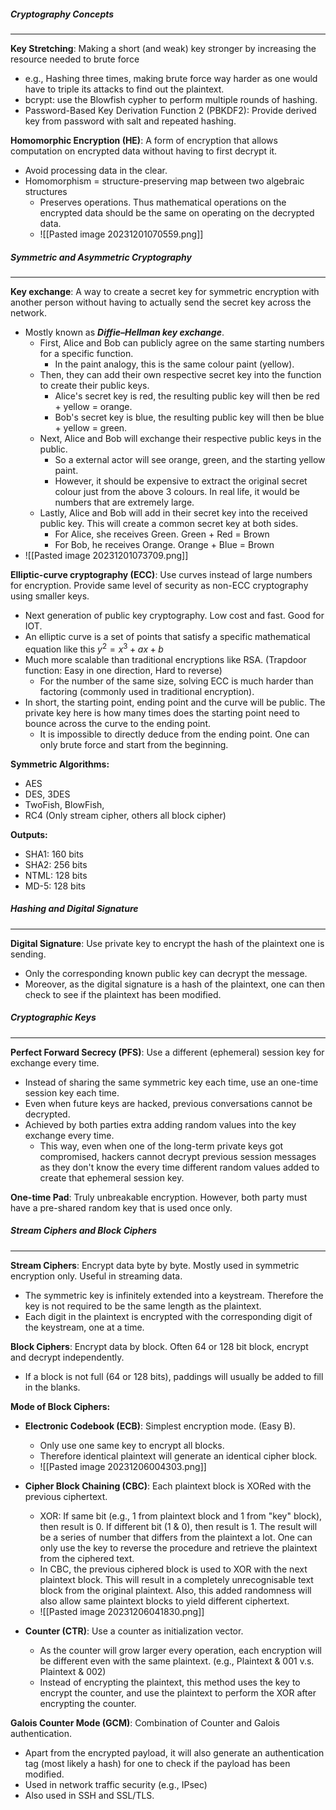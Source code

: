 ##### Cryptography Concepts
---
**Key Stretching**: Making a short (and weak) key stronger by increasing the resource needed to brute force
- e.g., Hashing three times, making brute force way harder as one would have to triple its attacks to find out the plaintext. 
- bcrypt: use the Blowfish cypher to perform multiple rounds of hashing.
- Password-Based Key Derivation Function 2 (PBKDF2): Provide derived key from password with salt and repeated hashing.

**Homomorphic Encryption (HE)**: A form of encryption that allows computation on encrypted data without having to first decrypt it.
- Avoid processing data in the clear.
- Homomorphism = structure-preserving map between two algebraic structures
	- Preserves operations. Thus mathematical operations on the encrypted data should be the same on operating on the decrypted data.
	- ![[Pasted image 20231201070559.png]]


##### Symmetric and Asymmetric Cryptography
---
**Key exchange**: A way to create a secret key for symmetric encryption with another person without having to actually send the secret key across the network.
- Mostly known as ***Diffie–Hellman key exchange***.
	- First, Alice and Bob can publicly agree on the same starting numbers for a specific function.
		- In the paint analogy, this is the same colour paint (yellow).
	- Then, they can add their own respective secret key into the function to create their public keys.
		- Alice's secret key is red, the resulting public key will then be red + yellow = orange.
		- Bob's secret key is blue, the resulting public key will then be blue + yellow = green.
	- Next, Alice and Bob will exchange their respective public keys in the public.
		- So a external actor will see orange, green, and the starting yellow paint.
		- However, it should be expensive to extract the original secret colour just from the above 3 colours. In real life, it would be numbers that are extremely large.
	- Lastly, Alice and Bob will add in their secret key into the received public key. This will create a common secret key at both sides.
		- For Alice, she receives Green. Green + Red = Brown
		- For Bob, he receives Orange. Orange + Blue = Brown
- ![[Pasted image 20231201073709.png]]

**Elliptic-curve cryptography (ECC)**: Use curves instead of large numbers for encryption. Provide same level of security as non-ECC cryptography using smaller keys.
- Next generation of public key cryptography. Low cost and fast. Good for IOT.
- An elliptic curve is a set of points that satisfy a specific mathematical equation like this $y^2 = x^3 + ax + b$ 
- Much more scalable than traditional encryptions like RSA. (Trapdoor function: Easy in one direction, Hard to reverse)
	- For the number of the same size, solving ECC is much harder than factoring (commonly used in traditional encryption). 
- In short, the starting point, ending point and the curve will be public. The private key here is how many times does the starting point need to bounce across the curve to the ending point. 
	- It is impossible to directly deduce from the ending point. One can only brute force and start from the beginning.


**Symmetric Algorithms:** 
- AES
- DES, 3DES
- TwoFish, BlowFish,
- RC4 (Only stream cipher, others all block cipher)

**Outputs:**
- SHA1: 160 bits
- SHA2: 256 bits
- NTML: 128 bits
- MD-5: 128 bits


##### Hashing and Digital Signature
---
**Digital Signature**: Use private key to encrypt the hash of the plaintext one is sending.
- Only the corresponding known public key can decrypt the message.
- Moreover, as the digital signature is a hash of the plaintext, one can then check to see if the plaintext has been modified.

##### Cryptographic Keys
---
**Perfect Forward Secrecy (PFS)**: Use a different (ephemeral) session key for exchange every time.
- Instead of sharing the same symmetric key each time, use an one-time session key each time.
- Even when future keys are hacked, previous conversations cannot be decrypted.
- Achieved by both parties extra adding random values into the key exchange every time.
	- This way, even when one of the long-term private keys got compromised, hackers cannot decrypt previous session messages as they don't know the every time different random values added to create that ephemeral session key.

**One-time Pad**: Truly unbreakable encryption. However, both party must have a pre-shared random key that is used once only.


##### Stream Ciphers and Block Ciphers
---
**Stream Ciphers**: Encrypt data byte by byte. Mostly used in symmetric encryption only. Useful in streaming data.
- The symmetric key is infinitely extended into a keystream. Therefore the key is not required to be the same length as the plaintext. 
- Each digit in the plaintext is encrypted with the corresponding digit of the keystream, one at a time.

**Block Ciphers**: Encrypt data by block. Often 64 or 128 bit block, encrypt and decrypt independently.
- If a block is not full (64 or 128 bits), paddings will usually be added to fill in the blanks.

**Mode of Block Ciphers:**

- **Electronic Codebook (ECB)**: Simplest encryption mode. (Easy B).
	- Only use one same key to encrypt all blocks.
	- Therefore identical plaintext will generate an identical cipher block.
	- ![[Pasted image 20231206004303.png]]

- **Cipher Block Chaining (CBC)**: Each plaintext block is XORed with the previous ciphertext.
	- XOR: If same bit (e.g., 1 from plaintext block and 1 from "key" block), then result is 0. If different bit (1 & 0), then result is 1. The result will be a series of number that differs from the plaintext a lot. One can only use the key to reverse the procedure and retrieve the plaintext from the ciphered text.
	- In CBC, the previous ciphered block is used to XOR with the next plaintext block. This will result in a completely unrecognisable text block from the original plaintext. Also, this added randomness will also allow same plaintext blocks to yield different ciphertext.
	- ![[Pasted image 20231206041830.png]]

- **Counter (CTR)**: Use a counter as initialization vector.
	- As the counter will grow larger every operation, each encryption will be different even with the same plaintext. (e.g., Plaintext & 001 v.s. Plaintext & 002)
	- Instead of encrypting the plaintext, this method uses the key to encrypt the counter, and use the plaintext to perform the XOR after encrypting the counter.

**Galois Counter Mode (GCM)**: Combination of Counter and Galois authentication.
- Apart from the encrypted payload, it will also generate an authentication tag (most likely a hash) for one to check if the payload has been modified.
- Used in network traffic security (e.g., IPsec)
- Also used in SSH and SSL/TLS.
